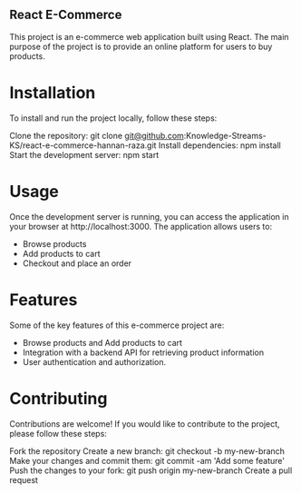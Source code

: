 ## React E-Commerce

This project is an e-commerce web application built using React. The main purpose of the project is to provide an online platform for users to buy products.

# Installation

To install and run the project locally, follow these steps:

Clone the repository: git clone git@github.com:Knowledge-Streams-KS/react-e-commerce-hannan-raza.git 
Install dependencies: npm install
Start the development server: npm start

# Usage
Once the development server is running, you can access the application in your browser at http://localhost:3000. The application allows users to:

- Browse products
- Add products to cart
- Checkout and place an order

# Features
Some of the key features of this e-commerce project are:

- Browse products and Add products to cart
- Integration with a backend API for retrieving product information
- User authentication and authorization.

# Contributing
Contributions are welcome! If you would like to contribute to the project, please follow these steps:

Fork the repository
Create a new branch: git checkout -b my-new-branch
Make your changes and commit them: git commit -am 'Add some feature'
Push the changes to your fork: git push origin my-new-branch
Create a pull request
